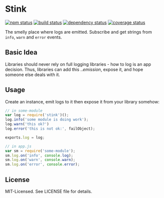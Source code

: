 # Stink
[![npm status](http://img.shields.io/npm/v/stink.svg)](https://www.npmjs.org/package/stink)
[![build status](https://secure.travis-ci.org/clux/stink.svg)](http://travis-ci.org/clux/stink)
[![dependency status](https://david-dm.org/clux/stink.svg)](https://david-dm.org/clux/stink)
[![coverage status](http://img.shields.io/coveralls/clux/stink.svg)](https://coveralls.io/r/clux/stink)

The smelly place where logs are emitted. Subscribe and get strings from `info`, `warn` and `error` events.

## Basic Idea
Libraries should never rely on full logging libraries - how to log is an app decision. Thus, libraries can add this .._emission_, expose it, and hope someone else deals with it.

## Usage
Create an instance, emit logs to it then expose it from your library somehow:

```js
// in some-module
var log = require('stink')();
log.info('some module is doing work');
log.warn('this ok?')
log.error('this is not ok:', failObject);

exports.log = log;

// in app.js
var sm = require('some-module');
sm.log.on('info', console.log);
sm.log.on('warn', console.warn);
sm.log.on('error', console.error);
```

## License
MIT-Licensed. See LICENSE file for details.
